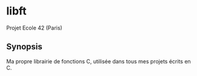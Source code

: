 # libft
  
Projet Ecole 42 (Paris)
  
## Synopsis
  
Ma propre librairie de fonctions C, utilisée dans tous mes projets écrits en C.
